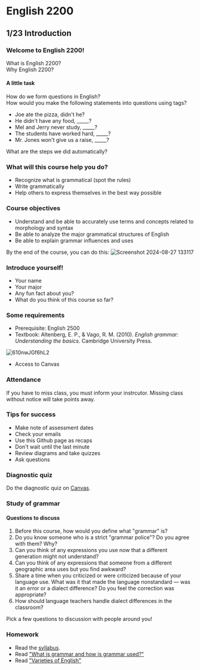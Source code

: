 # English 2200

## 1/23 Introduction
### Welcome to English 2200!
What is English 2200?  
Why English 2200?  
  
#### A little task
How do we form questions in English?  
How would you make the following statements into questions using tags?  
- Joe ate the pizza, didn't he?
- He didn't have any food, _____?
- Mel and Jerry never study, _____?
- The students have worked hard, _____?
- Mr. Jones won't give us a raise, _____?
  
What are the steps we did automatically?  
  
### What will this course help you do?
- Recognize what is grammatical (spot the rules)
- Write grammatically
- Help others to express themselves in the best way possible
  
### Course objectives
- Understand and be able to accurately use terms and concepts related to morphology and syntax
- Be able to analyze the major grammatical structures of English
- Be able to explain grammar influences and uses
  
By the end of the course, you can do this:
![Screenshot 2024-08-27 133117](https://github.com/user-attachments/assets/f14170e1-e083-48e5-ac4f-1d5839318b37)
  
### Introduce yourself!
- Your name
- Your major
- Any fun fact about you?
- What do you think of this course so far?
  
### Some requirements
- Prerequisite: English 2500
- Textbook: Altenberg, E. P., & Vago, R. M. (2010).  *English grammar: Understanding the basics*. Cambridge University Press.
  
![610nwJGf6hL2](https://github.com/user-attachments/assets/f41133d2-3e22-4b7b-a521-0f2f4b55febf)
  
- Access to Canvas

### Attendance
If you have to miss class, you must inform your instrcutor. Missing class without notice will take points away.

### Tips for success
- Make note of assessment dates
- Check your emails
- Use this Github page as recaps 
- Don't wait until the last minute
- Review diagrams and take quizzes
- Ask questions

### Diagnostic quiz
Do the diagnostic quiz on [Canvas](https://canvas.iastate.edu/courses/118016/assignments/2490069).



### Study of grammar
  
#### Questions to discuss
1. Before this course, how would you define what "grammar" is?
2. Do you know someone who is a strict "grammar police"? Do you agree with them? Why?
3. Can you think of any expressions you use now that a different generation might not understand?
4. Can you think of any expressions that someone from a different geographic area uses but you find awkward?
5. Share a time when you criticized or were criticized because of your language use. What was it that made the language nonstandard — was it an error or a dialect difference? Do you feel the correction was appropriate?
6. How should language teachers handle dialect differences in the classroom?  
  
Pick a few questions to discussion with people around you!  

### Homework
- Read the [syllabus](https://drive.google.com/file/d/1EMPuEAgCFSAzzUEYiL9PpB3aQwDnRYUS/view?usp=sharing). 
- Read ["What is grammar and how is grammar used?"](https://canvas.iastate.edu/courses/118016/modules/items/7001752)
- Read ["Varieties of English"](https://canvas.iastate.edu/courses/118016/modules/items/7001753)
